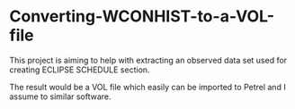 # Converting-WCONHIST-to-a-VOL-file
This project is aiming to help with extracting an observed data set used for creating ECLIPSE SCHEDULE section.

The result would be a VOL file which easily can be imported to Petrel and I assume to similar software.
